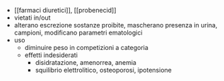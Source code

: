 - [[farmaci diuretici]], [[probenecid]]
- vietati in/out
- alterano escrezione sostanze proibite, mascherano presenza in urina, campioni, modificano parametri ematologici
- uso
	- diminuire peso in competizioni a categoria
	- effetti indesiderati
		- disidratazione, amenorrea, anemia
		- squilibrio elettrolitico, osteoporosi, ipotensione